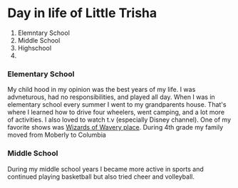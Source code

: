 # Day in life of Little Trisha

1. Elemntary School
2. Middle School
3. Highschool
4. 
### Elementary School

My child hood in my opinion was the best years of my life. I was advneturous, had no responsibilities, and played all day. When I was in elementary school every summer I went to my grandparents house. That's where I learned how to drive four wheelers, went camping, and a lot more of activities. I also loved to watch t.v (especially Disney channel). One of my favorite shows was [Wizards of Wavery place](https://en.wikipedia.org/wiki/Wizards_of_Waverly_Place). During 4th grade my family moved from Moberly to Columbia




### Middle School

During my middle school years I became more active in sports and continued playing basketball but also tried cheer and volleyball. 
